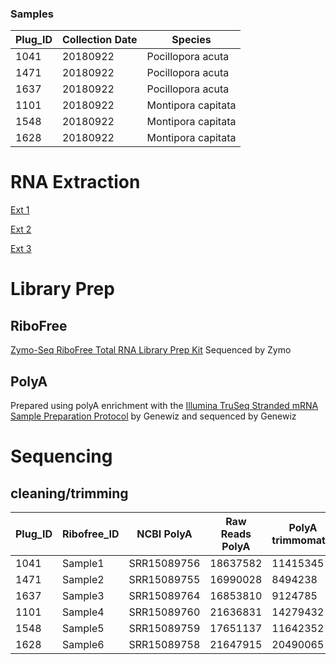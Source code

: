 ### Samples

Plug_ID| Collection Date |Species|
---|---|---|
1041|	20180922	|Pocillopora acuta|
1471|	20180922	|Pocillopora acuta|
1637|	20180922	|Pocillopora acuta|
1101|	20180922	|Montipora capitata|
1548|	20180922	|Montipora capitata|
1628|	20180922	|Montipora capitata|

# RNA Extraction
[Ext 1](https://emmastrand.github.io/EmmaStrand_Notebook/Holobiont-Integration-August-DNA-RNA-Extractions/)

[Ext 2](https://emmastrand.github.io/EmmaStrand_Notebook/Holobiont-Integration-July-DNA-RNA-Extractions/)

[Ext 3](https://emmastrand.github.io/EmmaStrand_Notebook/Holobiont-Integration-September-DNA-RNA-Extractions/)

# Library Prep

## RiboFree

[Zymo-Seq RiboFree Total RNA Library Prep Kit](https://meschedl.github.io/MESPutnam_Open_Lab_Notebook/zribo-lib-RNA-second/) Sequenced by Zymo


## PolyA

Prepared using polyA enrichment with the [Illumina TruSeq Stranded mRNA Sample Preparation Protocol](https://github.com/hputnam/Express_Compare/blob/main/truseq_stranded_mrna_protocol.pdf) by Genewiz and sequenced by Genewiz

# Sequencing

## cleaning/trimming  


Plug_ID| Ribofree_ID |NCBI PolyA|Raw Reads PolyA|PolyA trimmomatic|PolyA fastp |NCBI RiboFree | Raw Reads RiboFree |Ribofree trimmomatic|Ribofree fastp|   
---|---|---|---|---|---|---|---|---|---|
1041|Sample1|SRR15089756 |18637582 |11415345|16139150 |SRR15089763 |16487768 |15373749|13708087|
1471|Sample2|	SRR15089755 |16990028|8494238|14192707 |SRR15089762 |10755630|9639555|10040582|8916067|
1637|Sample3|	SRR15089764 |16853810 |9124785|14370470|SRR15089761 |13534820 |9665261|12530595|10925168|
1101|Sample4|	SRR15089760 |21636831|14279432|20516377 |SRR15089757 |10275396 |21636831|9444420|8386350|
1548|Sample5|	SRR15089759 |17651137|11642352|16664623|SRR15089754 |16601774 |17651137|15532372|13859410|
1628|Sample6|SRR15089758 |	21647915|20490065 |21647915 |SRR15089765 |13440121 |12585896|11273035|	
